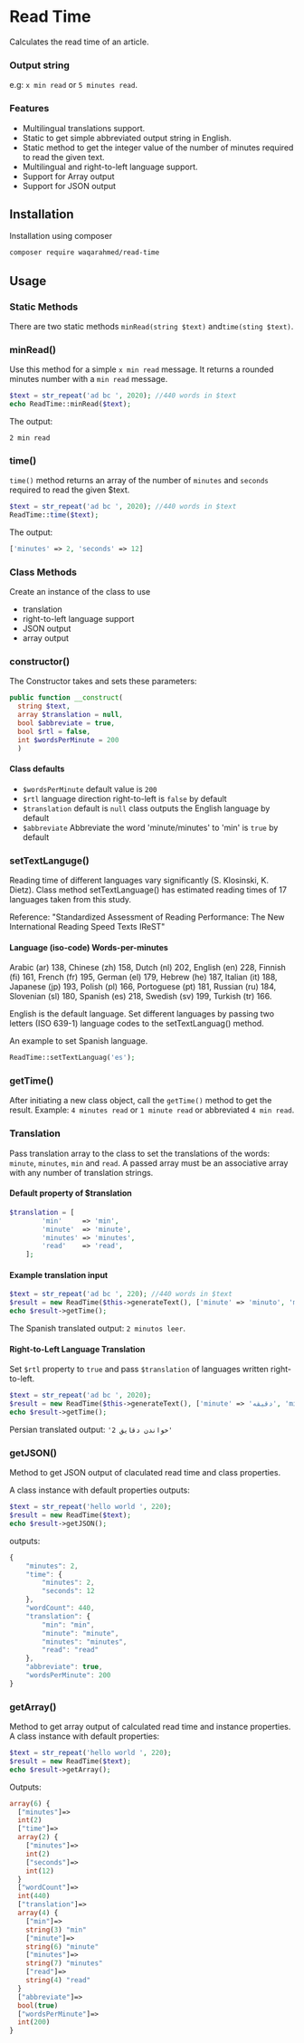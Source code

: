 # Read Time

Calculates the read time of an article.

### Output string
e.g: `x min read` or `5 minutes read`.

### Features
- Multilingual translations support.
- Static to get simple abbreviated output string in English.
- Static method to get the integer value of the number of minutes required to read the given text.
- Multilingual and right-to-left language support.
- Support for Array output
- Support for JSON output

## Installation
Installation using composer
```bash
composer require waqarahmed/read-time
```
## Usage
### Static Methods

There are two static methods `minRead(string $text)` and`time(sting $text)`.

### minRead()
Use this method for a simple `x min read` message. It returns a rounded minutes number with a `min read` message.

```php
$text = str_repeat('ad bc ', 2020); //440 words in $text
echo ReadTime::minRead($text);
```
The output:

`2 min read`

### time()
`time()` method returns an array of the number of `minutes` and `seconds` required to read the given $text.
```php
$text = str_repeat('ad bc ', 2020); //440 words in $text
ReadTime::time($text);
```
The output:
```php
['minutes' => 2, 'seconds' => 12]
```

### Class Methods
Create an instance of the class to use 
- translation
- right-to-left language support 
- JSON output
- array output

### constructor()
The Constructor takes and sets these parameters:
```php
public function __construct(
  string $text, 
  array $translation = null, 
  bool $abbreviate = true, 
  bool $rtl = false, 
  int $wordsPerMinute = 200
  )
  ```
  #### Class defaults
  - `$wordsPerMinute` default value is `200`
  - `$rtl` language direction right-to-left is `false` by default
  - `$translation` default is `null` class outputs the English language by default
  - `$abbreviate` Abbreviate the word 'minute/minutes' to 'min' is `true` by default
  
### setTextLanguge()
Reading time of different languages vary significantly (S. Klosinski,  K. Dietz). Class method setTextLanguage() has estimated reading times of 17 languages taken from this study.

Reference: "Standardized Assessment of Reading Performance: The New International Reading Speed Texts IReST"

#### Language (iso-code) Words-per-minutes
Arabic (ar) 138, Chinese (zh) 158, Dutch (nl) 202, English (en) 228, Finnish (fi) 161, French (fr) 195, German (el) 179, Hebrew (he) 187, Italian (it) 188, Japanese (jp) 193, Polish (pl) 166, Portoguese (pt) 181, Russian (ru) 184, Slovenian (sl) 180, Spanish (es) 218, Swedish (sv) 199, Turkish (tr) 166.

English is the default language. Set different languages by passing two letters (ISO 639-1) language codes to the setTextLanguag() method. 

An example to set Spanish language.
 ```php
 ReadTime::setTextLanguag('es');
 ```


### getTime()
After initiating a new class object, call the `getTime()` method to get the result.
Example:
`4 minutes read` or `1 minute read` or abbreviated `4 min read`.

### Translation
Pass translation array to the class to set the translations of the words: `minute`, `minutes`, `min` and `read`.
A passed array must be an associative array with any number of translation strings.
#### Default property of $translation
```php
$translation = [
        'min'     => 'min',
        'minute'  => 'minute',
        'minutes' => 'minutes',
        'read'    => 'read',
    ];

```
#### Example translation input
```php
$text = str_repeat('ad bc ', 220); //440 words in $text
$result = new ReadTime($this->generateText(), ['minute' => 'minuto', 'minutes' => 'minutos', 'read' => 'leer'], false);
echo $result->getTime();
```
The Spanish translated output: `2 minutos leer`.

#### Right-to-Left Language Translation
Set `$rtl` property to `true` and pass `$translation` of languages written right-to-left.
```php
$text = str_repeat('ad bc ', 2020);
$result = new ReadTime($this->generateText(), ['minute' => 'دقیقه', 'minutes' => 'دقایق', 'read' => 'خواندن'], false, true);
echo $result->getTime();
```
Persian translated output: `'خواندن دقایق 2'`

### getJSON()
Method to get JSON output of claculated read time and class properties.

A class instance with default properties outputs:
```php
$text = str_repeat('hello world ', 220);
$result = new ReadTime($text);
echo $result->getJSON();
```

outputs:
```javascript
{
    "minutes": 2,
    "time": {
        "minutes": 2,
        "seconds": 12
    },
    "wordCount": 440,
    "translation": {
        "min": "min",
        "minute": "minute",
        "minutes": "minutes",
        "read": "read"
    },
    "abbreviate": true,
    "wordsPerMinute": 200
}
```

### getArray()
Method to get array output of calculated read time and instance properties.
A class instance with default properties:
```php
$text = str_repeat('hello world ', 220);
$result = new ReadTime($text);
echo $result->getArray();
```
Outputs:
```php
array(6) {
  ["minutes"]=>
  int(2)
  ["time"]=>
  array(2) {
    ["minutes"]=>
    int(2)
    ["seconds"]=>
    int(12)
  }
  ["wordCount"]=>
  int(440)
  ["translation"]=>
  array(4) {
    ["min"]=>
    string(3) "min"
    ["minute"]=>
    string(6) "minute"
    ["minutes"]=>
    string(7) "minutes"
    ["read"]=>
    string(4) "read"
  }
  ["abbreviate"]=>
  bool(true)
  ["wordsPerMinute"]=>
  int(200)
}
```











